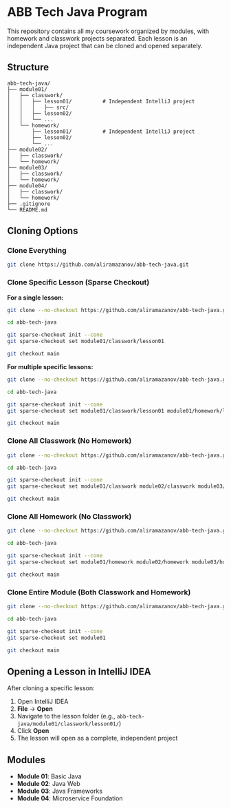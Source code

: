 # ABB Tech Java Program

This repository contains all my coursework organized by modules, with homework and classwork projects separated. Each lesson is an independent Java project that can be cloned and opened separately.

## Structure

```
abb-tech-java/
├── module01/
│   ├── classwork/
│   │   ├── lesson01/          # Independent IntelliJ project
│   │   │   ├── src/
│   │   ├── lesson02/
│   │   └── ...
│   └── homework/
│       ├── lesson01/          # Independent IntelliJ project
│       ├── lesson02/
│       └── ...
├── module02/
│   ├── classwork/
│   └── homework/
├── module03/
│   ├── classwork/
│   └── homework/
├── module04/
│   ├── classwork/
│   └── homework/
├── .gitignore
└── README.md
```

## Cloning Options

### Clone Everything

```bash
git clone https://github.com/aliramazanov/abb-tech-java.git
```

### Clone Specific Lesson (Sparse Checkout)

**For a single lesson:**

```bash
git clone --no-checkout https://github.com/aliramazanov/abb-tech-java.git

cd abb-tech-java

git sparse-checkout init --cone
git sparse-checkout set module01/classwork/lesson01

git checkout main
```

**For multiple specific lessons:**

```bash
git clone --no-checkout https://github.com/aliramazanov/abb-tech-java.git

cd abb-tech-java

git sparse-checkout init --cone
git sparse-checkout set module01/classwork/lesson01 module01/homework/lesson01

git checkout main
```

### Clone All Classwork (No Homework)

```bash
git clone --no-checkout https://github.com/aliramazanov/abb-tech-java.git

cd abb-tech-java

git sparse-checkout init --cone
git sparse-checkout set module01/classwork module02/classwork module03/classwork module04/classwork

git checkout main
```

### Clone All Homework (No Classwork)

```bash
git clone --no-checkout https://github.com/aliramazanov/abb-tech-java.git

cd abb-tech-java

git sparse-checkout init --cone
git sparse-checkout set module01/homework module02/homework module03/homework module04/homework

git checkout main
```

### Clone Entire Module (Both Classwork and Homework)

```bash
git clone --no-checkout https://github.com/aliramazanov/abb-tech-java.git

cd abb-tech-java

git sparse-checkout init --cone
git sparse-checkout set module01

git checkout main
```

## Opening a Lesson in IntelliJ IDEA

After cloning a specific lesson:

1. Open IntelliJ IDEA
2. **File** → **Open**
3. Navigate to the lesson folder (e.g., `abb-tech-java/module01/classwork/lesson01/`)
4. Click **Open**
5. The lesson will open as a complete, independent project

## Modules

- **Module 01**: Basic Java
- **Module 02**: Java Web
- **Module 03**: Java Frameworks
- **Module 04**: Microservice Foundation
